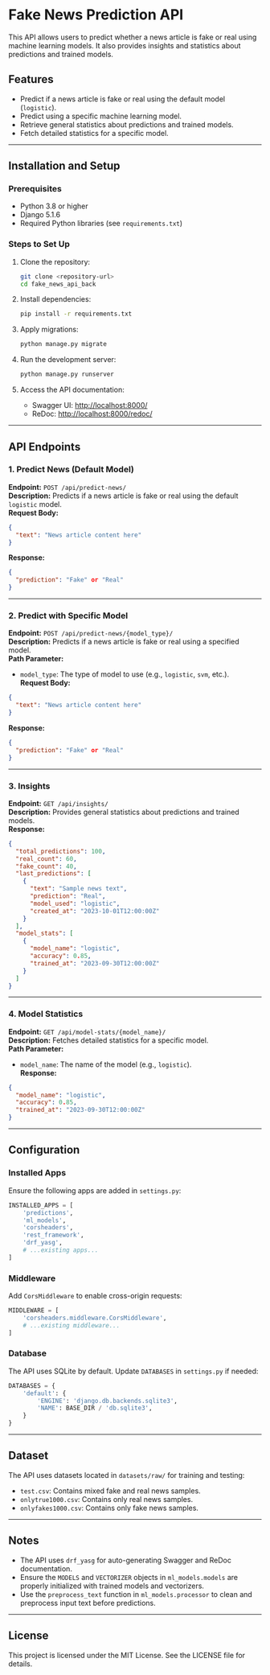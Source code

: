 # Fake News Prediction API

This API allows users to predict whether a news article is fake or real using machine learning models. It also provides insights and statistics about predictions and trained models.

## Features
- Predict if a news article is fake or real using the default model (`logistic`).
- Predict using a specific machine learning model.
- Retrieve general statistics about predictions and trained models.
- Fetch detailed statistics for a specific model.

---

## Installation and Setup

### Prerequisites
- Python 3.8 or higher
- Django 5.1.6
- Required Python libraries (see `requirements.txt`)

### Steps to Set Up
1. Clone the repository:
   ```bash
   git clone <repository-url>
   cd fake_news_api_back
   ```

2. Install dependencies:
   ```bash
   pip install -r requirements.txt
   ```

3. Apply migrations:
   ```bash
   python manage.py migrate
   ```

4. Run the development server:
   ```bash
   python manage.py runserver
   ```

5. Access the API documentation:
   - Swagger UI: [http://localhost:8000/](http://localhost:8000/)
   - ReDoc: [http://localhost:8000/redoc/](http://localhost:8000/redoc/)

---

## API Endpoints

### 1. Predict News (Default Model)
**Endpoint:** `POST /api/predict-news/`  
**Description:** Predicts if a news article is fake or real using the default `logistic` model.  
**Request Body:**
```json
{
  "text": "News article content here"
}
```
**Response:**
```json
{
  "prediction": "Fake" or "Real"
}
```

---

### 2. Predict with Specific Model
**Endpoint:** `POST /api/predict-news/{model_type}/`  
**Description:** Predicts if a news article is fake or real using a specified model.  
**Path Parameter:**
- `model_type`: The type of model to use (e.g., `logistic`, `svm`, etc.).  
**Request Body:**
```json
{
  "text": "News article content here"
}
```
**Response:**
```json
{
  "prediction": "Fake" or "Real"
}
```

---

### 3. Insights
**Endpoint:** `GET /api/insights/`  
**Description:** Provides general statistics about predictions and trained models.  
**Response:**
```json
{
  "total_predictions": 100,
  "real_count": 60,
  "fake_count": 40,
  "last_predictions": [
    {
      "text": "Sample news text",
      "prediction": "Real",
      "model_used": "logistic",
      "created_at": "2023-10-01T12:00:00Z"
    }
  ],
  "model_stats": [
    {
      "model_name": "logistic",
      "accuracy": 0.85,
      "trained_at": "2023-09-30T12:00:00Z"
    }
  ]
}
```

---

### 4. Model Statistics
**Endpoint:** `GET /api/model-stats/{model_name}/`  
**Description:** Fetches detailed statistics for a specific model.  
**Path Parameter:**
- `model_name`: The name of the model (e.g., `logistic`).  
**Response:**
```json
{
  "model_name": "logistic",
  "accuracy": 0.85,
  "trained_at": "2023-09-30T12:00:00Z"
}
```

---

## Configuration

### Installed Apps
Ensure the following apps are added in `settings.py`:
```python
INSTALLED_APPS = [
    'predictions',
    'ml_models',
    'corsheaders',
    'rest_framework',
    'drf_yasg',
    # ...existing apps...
]
```

### Middleware
Add `CorsMiddleware` to enable cross-origin requests:
```python
MIDDLEWARE = [
    'corsheaders.middleware.CorsMiddleware',
    # ...existing middleware...
]
```

### Database
The API uses SQLite by default. Update `DATABASES` in `settings.py` if needed:
```python
DATABASES = {
    'default': {
        'ENGINE': 'django.db.backends.sqlite3',
        'NAME': BASE_DIR / 'db.sqlite3',
    }
}
```

---

## Dataset
The API uses datasets located in `datasets/raw/` for training and testing:
- `test.csv`: Contains mixed fake and real news samples.
- `onlytrue1000.csv`: Contains only real news samples.
- `onlyfakes1000.csv`: Contains only fake news samples.

---

## Notes
- The API uses `drf_yasg` for auto-generating Swagger and ReDoc documentation.
- Ensure the `MODELS` and `VECTORIZER` objects in `ml_models.models` are properly initialized with trained models and vectorizers.
- Use the `preprocess_text` function in `ml_models.processor` to clean and preprocess input text before predictions.

---

## License
This project is licensed under the MIT License. See the LICENSE file for details.
